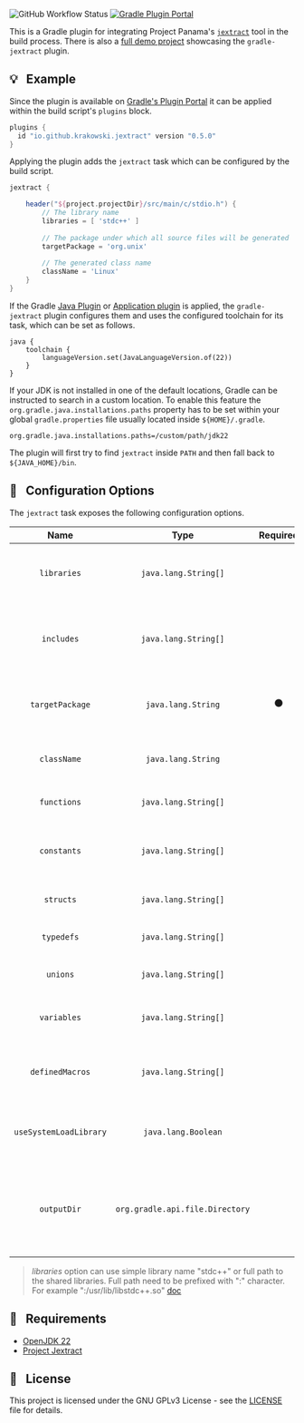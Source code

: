 ![GitHub Workflow Status](https://img.shields.io/github/actions/workflow/status/krakowski/gradle-jextract/publish.yml?label=GitHub%20Workflow)
[![Gradle Plugin Portal](https://img.shields.io/gradle-plugin-portal/v/io.github.krakowski.jextract?label=Gradle%20Plugin%20Portal&color=1e81b0)](https://plugins.gradle.org/plugin/io.github.krakowski.jextract)


This is a Gradle plugin for integrating Project Panama's [`jextract`](https://github.com/openjdk/jextract) tool in the build process.
There is also a [full demo project](https://github.com/krakowski/jextract-demo) showcasing the `gradle-jextract` plugin.
## :bulb: &nbsp; Example

Since the plugin is available on [Gradle's Plugin Portal](https://plugins.gradle.org/) it can be applied within the build script's `plugins` block.

```gradle
plugins {
  id "io.github.krakowski.jextract" version "0.5.0"
}
```

Applying the plugin adds the `jextract` task which can be configured by the build script.

```gradle
jextract {

    header("${project.projectDir}/src/main/c/stdio.h") {
        // The library name
        libraries = [ 'stdc++' ]
    
        // The package under which all source files will be generated
        targetPackage = 'org.unix'
        
        // The generated class name
        className = 'Linux'
    }
}
```

If the Gradle [Java Plugin](https://docs.gradle.org/current/userguide/java_plugin.html) or
[Application plugin](https://docs.gradle.org/current/userguide/application_plugin.html) is applied, the `gradle-jextract`
plugin configures them and uses the configured toolchain for its task, which can be set as follows.

```
java {
    toolchain {
        languageVersion.set(JavaLanguageVersion.of(22))
    }
}
```

If your JDK is not installed in one of the default locations, Gradle can be instructed to search in a custom location.
To enable this feature the `org.gradle.java.installations.paths` property has to be set within your global `gradle.properties`
file usually located inside `${HOME}/.gradle`.

```
org.gradle.java.installations.paths=/custom/path/jdk22
```

The plugin will first try to find `jextract` inside `PATH` and then fall back to `${JAVA_HOME}/bin`.

## :triangular_ruler: &nbsp; Configuration Options

The `jextract` task exposes the following configuration options.

|          Name          |               Type              |    Required    | Description                                                                |
|:----------------------:|:-------------------------------:|:--------------:|----------------------------------------------------------------------------|
|      `libraries`       |       `java.lang.String[]`      |                | The libraries against which the native code will link                      |
|       `includes`       |       `java.lang.String[]`      |                | A list of directories which should be included during code generation      |
|    `targetPackage`     |        `java.lang.String`       | :black_circle: | The package under which all bindings will be generated                     |
|      `className`       |        `java.lang.String`       |                | The generated class file's name                                            |
|      `functions`       |       `java.lang.String[]`      |                | Whitelist of function symbols                                              |
|      `constants`       |       `java.lang.String[]`      |                | Whitelist of macro and enum constant symbols                               |
|       `structs`        |       `java.lang.String[]`      |                | Whitelist of struct symbols                                                |
|       `typedefs`       |       `java.lang.String[]`      |                | Whitelist of typedef symbols                                               |
|        `unions`        |       `java.lang.String[]`      |                | Whitelist of union symbols                                                 |
|      `variables`       |       `java.lang.String[]`      |                | Whitelist of global variable symbols                                       |
|    `definedMacros`     |       `java.lang.String[]`      |                | List of additional defined C preprocessor macros                           |
| `useSystemLoadLibrary` |       `java.lang.Boolean`       |                | Load libraries into the loader symbol lookup                               |
|      `outputDir`       | `org.gradle.api.file.Directory` |                | The output directory under which the generated source files will be placed |


> *libraries* option can use simple library name "stdc++" or full path to the shared libraries.
> Full path need to be prefixed with ":" character.
> For example ":/usr/lib/libstdc++.so" 
> [doc](https://github.com/openjdk/jextract/blob/master/doc/GUIDE.md#library-loading)

## :wrench: &nbsp; Requirements

  * [OpenJDK 22](https://openjdk.org/projects/jdk/22/)
  * [Project Jextract](https://jdk.java.net/jextract/)
  
## :scroll: &nbsp; License

This project is licensed under the GNU GPLv3 License - see the [LICENSE](LICENSE) file for details.
